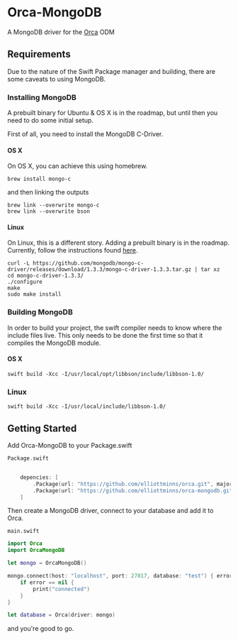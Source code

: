 # Orca-MongoDB

A MongoDB driver for the [Orca](https://github.com/elliottminns/orca) ODM

## Requirements

Due to the nature of the Swift Package manager and building, there are some caveats to using MongoDB.

### Installing MongoDB

A prebuilt binary for Ubuntu & OS X is in the roadmap, but until then you need to do some initial setup.

First of all, you need to install the MongoDB C-Driver.

#### OS X

On OS X, you can achieve this using homebrew.

```
brew install mongo-c
```

and then linking the outputs

```
brew link --overwrite mongo-c 
brew link --overwrite bson 
```

#### Linux

On Linux, this is a different story. Adding a prebuilt binary is in the roadmap. Currently, follow the instructions found [here](https://github.com/mongodb/mongo-c-driver).

```
curl -L https://github.com/mongodb/mongo-c-driver/releases/download/1.3.3/mongo-c-driver-1.3.3.tar.gz | tar xz
cd mongo-c-driver-1.3.3/
./configure
make
sudo make install
```

### Building MongoDB

In order to build your project, the swift compiler needs to know where the include files live. This only needs to be done the first time so that it compiles the MongoDB module.

#### OS X

```
swift build -Xcc -I/usr/local/opt/libbson/include/libbson-1.0/
```

### Linux

```
swift build -Xcc -I/usr/local/include/libbson-1.0/
```

## Getting Started

Add Orca-MongoDB to your Package.swift

```swift
Package.swift
```

```swift

    depencies: [
        .Package(url: "https://github.com/elliottminns/orca.git", majorVersion: 0),
        .Package(url: "https://github.com/elliottminns/orca-mongodb.git", majorVersion: 0)
    ]

```

Then create a MongoDB driver, connect to your database  and add it to Orca.

```
main.swift
```

```swift
import Orca
import OrcaMongoDB

let mongo = OrcaMongoDB()

mongo.connect(host: "localhost", port: 27017, database: "test") { error in 
    if error == nil {
        print("connected")
    }
}

let database = Orca(driver: mongo)

```

and you're good to go.
